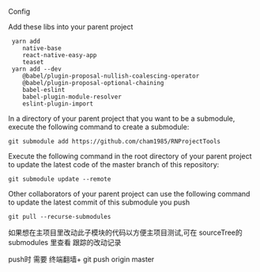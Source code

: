 Config

Add these libs into your parent project

     yarn add 
        native-base
        react-native-easy-app
        teaset
     yarn add --dev 
        @babel/plugin-proposal-nullish-coalescing-operator
        @babel/plugin-proposal-optional-chaining
        babel-eslint
        babel-plugin-module-resolver
        eslint-plugin-import
        
In a directory of your parent project that you want to be a submodule, execute the following command to create a submodule:
    
    git submodule add https://github.com/cham1985/RNProjectTools



     
Execute the following command in the root directory of your parent project to update the latest code of the master branch of this repository:

    git submodule update --remote
    
    
Other collaborators of your parent project can use the following command to update the latest commit of this submodule you push
        
    git pull --recurse-submodules
    
如果想在主项目里改动此子模块的代码以方便主项目测试,可在 sourceTree的 submodules 里查看 跟踪的改动记录

push时 需要 终端翻墙+ git push origin master
